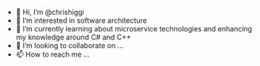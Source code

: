 - 👋 Hi, I’m @chrishiggi
- 👀 I’m interested in software architecture
- 🌱 I’m currently learning about microservice technologies and enhancing my knowledge around C# and C++
- 💞️ I’m looking to collaborate on ...
- 📫 How to reach me ...

<!---
chrishiggi/chrishiggi is a ✨ special ✨ repository because its `README.md` (this file) appears on your GitHub profile.
You can click the Preview link to take a look at your changes.
--->
